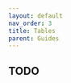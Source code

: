 ```yaml
---
layout: default
nav_order: 3
title: Tables
parent: Guides
---
```


<!--© 2024 Laserfiche.
See LICENSE-DOCUMENTATION and LICENSE-CODE in the project root for license information.-->

## TODO
